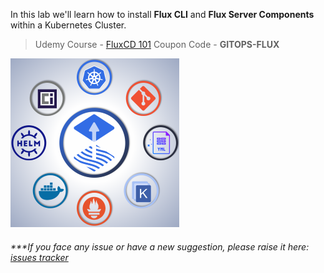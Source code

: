 

In this lab we'll learn how to install **Flux CLI** and **Flux Server Components** within a Kubernetes Cluster.

> Udemy Course - [FluxCD 101](https://www.udemy.com/course/gitops-flux)
  Coupon Code - **GITOPS-FLUX**

<a href="https://www.udemy.com/course/gitops-flux"><img src="./kc.png"></a>

###### ****If you face any issue or have a new suggestion, please raise it here: [issues tracker](https://github.com/sidd-harth/fluxcd-tracker/issues)*